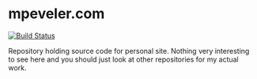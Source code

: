 mpeveler.com
=============
[![Build Status](https://travis-ci.org/MasterOdin/masterodin.github.io.svg?branch=master)](https://travis-ci.org/MasterOdin/masterodin.github.io)

Repository holding source code for personal site. Nothing very interesting to see here and
you should just look at other repositories for my actual work.